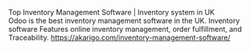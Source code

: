 Top Inventory Management Software | Inventory system in UK  
Odoo is the best inventory management software in the UK. Inventory software Features online inventory management, order fulfillment, and Traceability.
https://akarigo.com/inventory-management-software/
